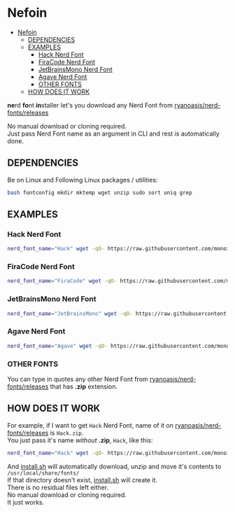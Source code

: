 # Nefoin

<!--toc:start-->

- [Nefoin](#nefoin)
  - [DEPENDENCIES](#dependencies)
  - [EXAMPLES](#examples)
    - [Hack Nerd Font](#hack-nerd-font)
    - [FiraCode Nerd Font](#firacode-nerd-font)
    - [JetBrainsMono Nerd Font](#jetbrainsmono-nerd-font)
    - [Agave Nerd Font](#agave-nerd-font)
    - [OTHER FONTS](#other-fonts)
  - [HOW DOES IT WORK](#how-does-it-work)
  <!--toc:end-->

**ne**rd **fo**nt **in**staller let's you download any Nerd Font from
[ryanoasis/nerd-fonts/releases](https://github.com/ryanoasis/nerd-fonts/releases/)

No manual download or cloning required.  
Just pass Nerd Font name as an argument in CLI and rest is automatically done.

## DEPENDENCIES

Be on Linux and Following Linux packages / utilities:

```bash
bash fontconfig mkdir mktemp wget unzip sudo sort uniq grep
```

## EXAMPLES

### Hack Nerd Font

```bash
nerd_font_name="Hack" wget -qO- https://raw.githubusercontent.com/monoira/nefoin/main/install.sh | bash
```

### FiraCode Nerd Font

```bash
nerd_font_name="FiraCode" wget -qO- https://raw.githubusercontent.com/monoira/nefoin/main/install.sh | bash
```

### JetBrainsMono Nerd Font

```bash
nerd_font_name="JetBrainsMono" wget -qO- https://raw.githubusercontent.com/monoira/nefoin/main/install.sh | bash
```

### Agave Nerd Font

```bash
nerd_font_name="Agave" wget -qO- https://raw.githubusercontent.com/monoira/nefoin/main/install.sh | bash
```

### OTHER FONTS

You can type in quotes any other Nerd Font from
[ryanoasis/nerd-fonts/releases](https://github.com/ryanoasis/nerd-fonts/releases/)
that has **.zip** extension.

## HOW DOES IT WORK

For example, if I want to get `Hack` Nerd Font, name of it on
[ryanoasis/nerd-fonts/releases](https://github.com/ryanoasis/nerd-fonts/releases/)
is `Hack.zip`.  
You just pass it's name _without_ **.zip**, `Hack`, like this:

```bash
nerd_font_name="Hack" wget -qO- https://raw.githubusercontent.com/monoira/nefoin/main/install.sh | bash
```

And [install.sh](./install.sh) will automatically download, unzip and move
it's contents to `/usr/local/share/fonts/`  
If that directory doesn't exist, [install.sh](./install.sh) will create it.  
There is no residual files left either.  
No manual download or cloning required.  
It just works.
